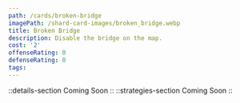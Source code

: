 ```yaml
---
path: /cards/broken-bridge
imagePath: /shard-card-images/broken_bridge.webp
title: Broken Bridge
description: Disable the bridge on the map.
cost: '2'
offenseRating: 0
defenseRating: 0
tags:
---
```

::details-section
Coming Soon
::
::strategies-section
Coming Soon
::